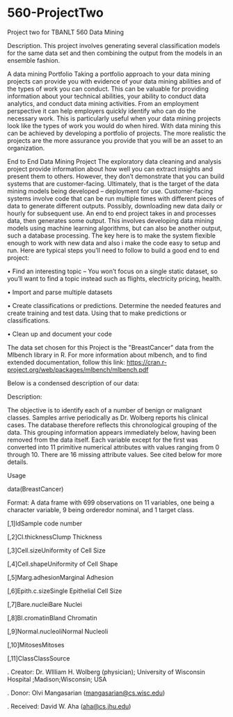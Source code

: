 # 560-ProjectTwo
Project two for TBANLT 560 Data Mining

Description.
This project involves generating several classification models for the same data set and then combining the output from the models in an ensemble fashion. 

A data mining Portfolio
Taking a portfolio approach to your data mining projects can provide you with evidence of your data mining abilities and of the types of work you can conduct.  This can be valuable for providing information about your technical abilities, your ability to conduct data analytics, and conduct data mining activities.  From an employment perspective it can help employers quickly identify who can do the necessary work.    This is particularly useful when your data mining projects look like the types of work you would do when hired.   With data mining this can be achieved by developing a portfolio of projects. The more realistic the projects are the more assurance you provide  that you will be an asset to an organization.

End to End  Data Mining Project
The  exploratory data cleaning and analysis project provide information about how well you can extract insights and present them to others. However, they don’t demonstrate that you can build systems that are customer-facing.  Ultimately, that is the target of the data mining models being developed – deployment for use.   Customer-facing systems involve code that can be run multiple times with different pieces of data to generate different outputs.   Possibly, downloading new data daily or hourly for subsequent use.
An end to end project takes in and processes data, then generates some output.  This involves developing data mining models using machine learning algorithms, but can also be another output,  such a database processing.
The key here is to make the system flexible enough to work with new data  and also i make the code easy to setup and run. Here are typical steps you’ll need to follow to build a good end to end project:

•	Find an interesting topic – You won’t focus on a single static dataset, so you’ll want to find a topic instead such as flights, electricity pricing, health.

•	Import and parse multiple datasets

•	Create classifications or predictions.   Determine the needed features and create training and test data.  Using that to make predictions or classifications.

•	Clean up and document your code


The data set chosen for this Project is the "BreastCancer" data from the Mlbench library in R. For more information about mlbench, and to find extended documentation, follow this link:  https://cran.r-project.org/web/packages/mlbench/mlbench.pdf

Below is a condensed description of our data:

Description:

The objective is to identify each of a number of benign or malignant classes.  Samples arrive periodically as Dr. Wolberg reports his clinical cases. The database therefore reflects this chronological grouping of the data. This grouping information appears immediately below, having been removed from the data itself.  Each variable except for the first was converted into 11 primitive numerical attributes with values ranging from 0 through 10.  There are 16 missing attribute values.  See cited below for more details.

Usage

data(BreastCancer)

Format:
A data frame with 699 observations on 11 variables, one being a character variable, 9 being orderedor nominal, and 1 target class.

[,1]IdSample code number

[,2]Cl.thicknessClump Thickness

[,3]Cell.sizeUniformity of Cell Size

[,4]Cell.shapeUniformity of Cell Shape

[,5]Marg.adhesionMarginal Adhesion

[,6]Epith.c.sizeSingle Epithelial Cell Size

[,7]Bare.nucleiBare Nuclei

[,8]Bl.cromatinBland Chromatin

[,9]Normal.nucleoliNormal Nucleoli

[,10]MitosesMitoses

[,11]ClassClassSource


.  Creator:  Dr.  WIlliam H. Wolberg (physician); University of Wisconsin Hospital ;Madison;Wisconsin; USA

.  Donor: Olvi Mangasarian (mangasarian@cs.wisc.edu)

.  Received: David W. Aha (aha@cs.jhu.edu)
